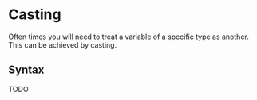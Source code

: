 # Casting
Often times you will need to treat a variable of a specific type as another. This can be achieved by casting.
## Syntax
TODO
